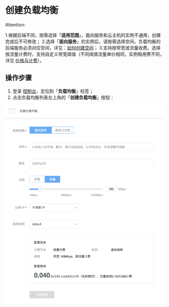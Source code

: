 # 创建负载均衡

<span>Attention:</span><div class="alertContent">1.根据后端不同，按需选择「**适用范围**」，面向服务和云主机的实例不通用，创建完成后不可修改；
2.选择「**面向服务**」的实例后，请按需选择空间，负载均衡的后端服务必须对应空间，详见：[如何创建空间](http://support.c.163.com/md.html#!容器服务/服务管理/使用指南/创建无状态服务.md)；
3.支持按带宽或流量收费。选择按流量计费时，支持自定义带宽阈值（不同阈值流量单价相同，实例租用费不同，详见 [价格与计费](http://support.c.163.com/md.html#!容器服务/负载均衡/购买指南/负载均衡价格与计费.md)）。</div>



## 操作步骤

1. 登录 [控制台](https://c.163.com/dashboard#/m/ingress/)，定位到「**负载均衡**」标签；
2. 点击负载均衡列表左上角的「**创建负载均衡**」按钮：

![](../image/创建负载均衡.png)




